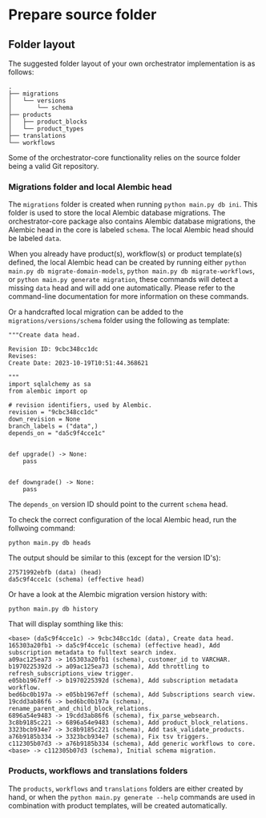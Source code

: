 # Prepare source folder

## Folder layout

The suggested folder layout of your own orchestrator implementation is as
follows:

```text
.
├── migrations
│   └── versions
│       └── schema
├── products
│   ├── product_blocks
│   └── product_types
├── translations
└── workflows
```

Some of the orchestrator-core functionality relies on the source folder being a
valid Git repository.

### Migrations folder and local Alembic head

The `migrations` folder is created when running `python main.py db ini`.  This
folder is used to store the local Alembic database migrations. The
orchestrator-core package also contains Alembic database migrations, the Alembic
head in the core is labeled `schema`.  The local Alembic head should be labeled
`data`.

When you already have product(s), workflow(s) or product template(s) defined,
the local Alembic head can be created by running either `python main.py db
migrate-domain-models`, `python main.py db migrate-workflows`, or `python
main.py generate migration`, these commands will detect a missing `data` head
and will add one automatically.  Please refer to the command-line documentation
for more information on these commands.

Or a handcrafted local migration can be added to the
`migrations/versions/schema` folder using the following as template:

```text
"""Create data head.

Revision ID: 9cbc348cc1dc
Revises:
Create Date: 2023-10-19T10:51:44.368621

"""
import sqlalchemy as sa
from alembic import op

# revision identifiers, used by Alembic.
revision = "9cbc348cc1dc"
down_revision = None
branch_labels = ("data",)
depends_on = "da5c9f4cce1c"


def upgrade() -> None:
    pass


def downgrade() -> None:
    pass
```

The `depends_on` version ID should point to the current `schema` head.

To check the correct configuration of the local Alembic head, run the follwoing
command:

```shell
python main.py db heads
```

The output should be similar to this (except for the version ID's):

```text
27571992ebfb (data) (head)
da5c9f4cce1c (schema) (effective head)
```

Or have a look at the Alembic migration version history with:

```shell
python main.py db history
```

That will display somthing like this:

```text
<base> (da5c9f4cce1c) -> 9cbc348cc1dc (data), Create data head.
165303a20fb1 -> da5c9f4cce1c (schema) (effective head), Add subscription metadata to fulltext search index.
a09ac125ea73 -> 165303a20fb1 (schema), customer_id to VARCHAR.
b1970225392d -> a09ac125ea73 (schema), Add throttling to refresh_subscriptions_view trigger.
e05bb1967eff -> b1970225392d (schema), Add subscription metadata workflow.
bed6bc0b197a -> e05bb1967eff (schema), Add Subscriptions search view.
19cdd3ab86f6 -> bed6bc0b197a (schema), rename_parent_and_child_block_relations.
6896a54e9483 -> 19cdd3ab86f6 (schema), fix_parse_websearch.
3c8b9185c221 -> 6896a54e9483 (schema), Add product_block_relations.
3323bcb934e7 -> 3c8b9185c221 (schema), Add task_validate_products.
a76b9185b334 -> 3323bcb934e7 (schema), Fix tsv triggers.
c112305b07d3 -> a76b9185b334 (schema), Add generic workflows to core.
<base> -> c112305b07d3 (schema), Initial schema migration.
```

### Products, workflows and translations folders

The `products`, `workflows` and `translations` folders are either created by
hand, or when the `python main.py generate --help` commands are used in
combination with product templates, will be created automatically.

